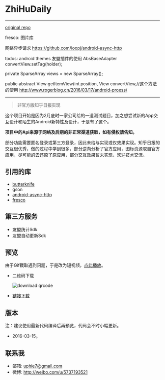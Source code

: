 # ZhiHuDaily
---
[original repo](https://github.com/Uphie/ZhiHuDaily)

fresco: 图片库

网络异步请求
  https://github.com/loopj/android-async-http



todos:
  android themes
  友盟插件的使用
  AbsBaseAdapter
    convertView.setTag(holder);

  private SparseArray<View> views = new SparseArray<View>();
  
  public abstract View getItemView(int position, View convertView,//这个方法的使用
  http://www.rogerblog.cn/2016/03/17/android-proess/


-----------
>非官方版知乎日报实现

这个项目开始是因为2月底时一家公司给的一道测试题目，加之想尝试新的App交互设计和陌生的Android新特性及设计，于是有了这个。

**项目中的Api来源于网络及后期的非正常渠道获取，如有侵权请告知。**

部分功能需要匿名登录或第三方登录，因此未给与实现或仅效果实现。知乎日报的交互很优秀，做的过程中学到很多，部分逆向分析了官方应用，图标资源取自官方应用，尽可能的去还原了原应用，部分交互效果暂未实现，欢迎技术交流。

引用的库
----------

 * [butterknife](https://github.com/JakeWharton/butterknife)
 * gson
 * [android-async-http](https://github.com/loopj/android-async-http)
 * [fresco](https://github.com/facebook/fresco)

第三方服务
-----------

* 友盟统计Sdk
* 友盟自动更新Sdk

预览
-----------
由于Gif截取遇到问题，于是改为短视频，[点此播放](http://www.meipai.com/media/489977367)。

* 二维码下载

	![download qrcode](https://o1wjx1evz.qnssl.com/app/qrcode/WlZE)
* [链接下载](https://www.pgyer.com/WlZE)

版本
----------
注：建议使用最新代码编译后再预览，代码会不时小幅更新。

* 2016-03-15。

联系我
------------
* 邮箱: uphie7@gmail.com
* 微博: http://weibo.com/u/5737193521
